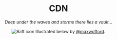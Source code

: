 <h1 align="center">CDN</h1>
<p align="center"><i>Deep under the waves and storms there lies a vault...</i></p>
<p align="center"><img alt="Raft icon" src="http://cloud-pxma0a3yi.vercel.app/underwater.png"></a>
Illustrated below by <a href="https://gh.maxwofford.com">@maxwofford</a>.
